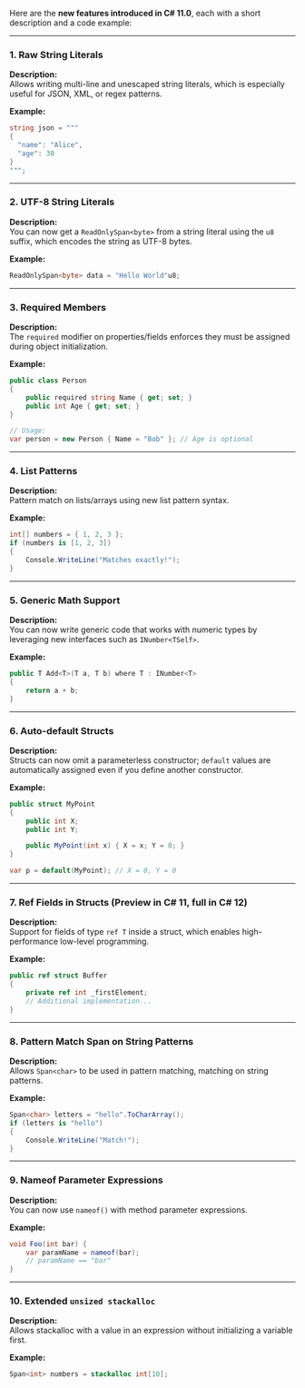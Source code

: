 Here are the **new features introduced in C# 11.0**, each with a short description and a code example:

---

### 1. **Raw String Literals**

**Description:**  
Allows writing multi-line and unescaped string literals, which is especially useful for JSON, XML, or regex patterns.

**Example:**
```csharp
string json = """
{
  "name": "Alice",
  "age": 30
}
""";
```

---

### 2. **UTF-8 String Literals**

**Description:**  
You can now get a `ReadOnlySpan<byte>` from a string literal using the `u8` suffix, which encodes the string as UTF-8 bytes.

**Example:**
```csharp
ReadOnlySpan<byte> data = "Hello World"u8;
```

---

### 3. **Required Members**

**Description:**  
The `required` modifier on properties/fields enforces they must be assigned during object initialization.

**Example:**
```csharp
public class Person
{
    public required string Name { get; set; }
    public int Age { get; set; }
}

// Usage:
var person = new Person { Name = "Bob" }; // Age is optional
```

---

### 4. **List Patterns**

**Description:**  
Pattern match on lists/arrays using new list pattern syntax.

**Example:**
```csharp
int[] numbers = { 1, 2, 3 };
if (numbers is [1, 2, 3])
{
    Console.WriteLine("Matches exactly!");
}
```

---

### 5. **Generic Math Support**

**Description:**  
You can now write generic code that works with numeric types by leveraging new interfaces such as `INumber<TSelf>`.

**Example:**
```csharp
public T Add<T>(T a, T b) where T : INumber<T>
{
    return a + b;
}
```

---

### 6. **Auto-default Structs**

**Description:**  
Structs can now omit a parameterless constructor; `default` values are automatically assigned even if you define another constructor.

**Example:**
```csharp
public struct MyPoint
{
    public int X;
    public int Y;

    public MyPoint(int x) { X = x; Y = 0; }
}

var p = default(MyPoint); // X = 0, Y = 0
```

---

### 7. **Ref Fields in Structs (Preview in C# 11, full in C# 12)**

**Description:**  
Support for fields of type `ref T` inside a struct, which enables high-performance low-level programming.

**Example:**
```csharp
public ref struct Buffer
{
    private ref int _firstElement;
    // Additional implementation...
}
```

---

### 8. **Pattern Match Span<char> on String Patterns**

**Description:**  
Allows `Span<char>` to be used in pattern matching, matching on string patterns.

**Example:**
```csharp
Span<char> letters = "hello".ToCharArray();
if (letters is "hello")
{
    Console.WriteLine("Match!");
}
```

---

### 9. **Nameof Parameter Expressions**

**Description:**  
You can now use `nameof()` with method parameter expressions.

**Example:**
```csharp
void Foo(int bar) {
    var paramName = nameof(bar);
    // paramName == "bar"
}
```

---

### 10. **Extended `unsized stackalloc`**

**Description:**  
Allows stackalloc with a value in an expression without initializing a variable first.

**Example:**
```csharp
Span<int> numbers = stackalloc int[10];
```



